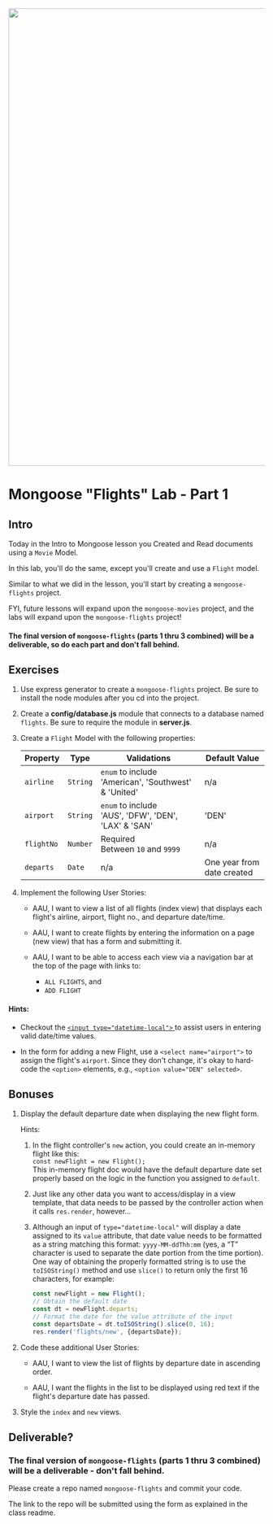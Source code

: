 
<img src="https://i.imgur.com/Y74xxoD.jpg" width="900">

# Mongoose "Flights" Lab - Part 1

## Intro

Today in the Intro to Mongoose lesson you Created and Read documents using a `Movie` Model.

In this lab, you'll do the same, except you'll create and use a `Flight` model.

Similar to what we did in the lesson, you'll start by creating a `mongoose-flights` project.

FYI, future lessons will expand upon the `mongoose-movies` project, and the labs will expand upon the `mongoose-flights` project!

#### The final version of `mongoose-flights` (parts 1 thru 3 combined) will be a deliverable, so do each part and don't fall behind.

## Exercises

1. Use express generator to create a `mongoose-flights` project. Be sure to install the node modules after you cd into the project.

2. Create a **config/database.js** module that connects to a database named `flights`. Be sure to require the module in **server.js**.

3. Create a `Flight` Model with the following properties:

	| Property | Type | Validations | Default Value |
	|---|---|---|---|
	| `airline`| `String`| `enum` to include 'American', 'Southwest' & 'United' | n/a | 
	| `airport`| `String`| `enum` to include<br>'AUS', 'DFW', 'DEN', 'LAX' & 'SAN' | 'DEN' |
	| `flightNo`| `Number`| Required<br>Between `10` and `9999` | n/a | 
	| `departs`| `Date`| n/a | One year from date created | 

4. Implement the following User Stories:
	- AAU, I want to view a list of all flights (index view) that displays each flight's airline, airport, flight no., and departure date/time.
	
	- AAU, I want to create flights by entering the information on a page (new view) that has a form and submitting it.

	- AAU, I want to be able to access each view via a navigation bar at the top of the page with links to:
		- `ALL FLIGHTS`, and
		- `ADD FLIGHT`

#### Hints:

- Checkout the [`<input type="datetime-local">`
](https://developer.mozilla.org/en-US/docs/Web/HTML/Element/input/datetime-local) to assist users in entering valid date/time values.

- In the form for adding a new Flight, use a `<select name="airport">` to assign the flight's `airport`. Since they don't change, it's okay to hard-code the `<option>` elements, e.g., `<option value="DEN" selected>`.

## Bonuses

1. Display the default departure date when displaying the new flight form.

	Hints:
	1. In the flight controller's `new` action, you could create an in-memory flight like this:<br>`const newFlight = new Flight();`<br>  This in-memory flight doc would have the default departure date set properly based on the logic in the function you assigned to `default`.
	2. Just like any other data you want to access/display in a view template, that data needs to be passed by the controller action when it calls `res.render`, however…
	3. Although an input of `type="datetime-local"` will display a date assigned to its `value` attribute, that date value needs to be formatted as a string matching this format: `yyyy-MM-ddThh:mm` (yes, a “T” character is used to separate the date portion from the time portion).  One way of obtaining the properly formatted string is to use the `toISOString()` method and use `slice()` to return only the first 16 characters, for example:<br>

		```js
		const newFlight = new Flight();
		// Obtain the default date
		const dt = newFlight.departs;
		// Format the date for the value attribute of the input
		const departsDate = dt.toISOString().slice(0, 16);
		res.render('flights/new', {departsDate});
		```

2. Code these additional User Stories:
	- AAU, I want to view the list of flights by departure date in ascending order.
	
	- AAU, I want the flights in the list to be displayed using red text if the flight's departure date has passed.

3. Style the `index` and `new` views.

## Deliverable?

### The final version of `mongoose-flights` (parts 1 thru 3 combined) will be a deliverable - don't fall behind.

Please create a repo named `mongoose-flights` and commit your code.

The link to the repo will be submitted using the form as explained in the class readme.
